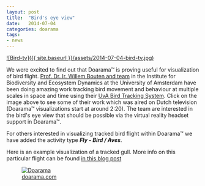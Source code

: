 ```yaml
---
layout: post
title:  "Bird's eye view"
date:   2014-07-04
categories: doarama
tags:
- news
---
```


[![Bird-tv]({{ site.baseurl }}/assets/2014-07-04-bird-tv.jpg)](http://www.npo.nl/melk-en-honing/04-06-2014/VPWON_1221974)

[]()We were excited to find out that Doarama&trade; is proving useful for visualization of bird flight.
[Prof. Dr. Ir. Willem Bouten and team](http://www.uva-bits.nl/contact/) in the
Institute for Biodiversity and Ecosystem Dynamics at the University of Amsterdam 
have been doing amazing work tracking bird movement and behaviour at multiple scales in space and time using their [UvA Bird Tracking System](http://www.uva-bits.nl/).
Click on the image above to see some of their work which was aired on Dutch television (Doarama&trade; visualizations start at around 2:20).
The team are interested in the bird's eye view that should be possible via the virtual reality headset support in Doarama&trade;.

For others interested in visualizing tracked bird flight within Doarama&trade; we have added the activity type ***Fly - Bird / Aves***.

Here is an example visualization of a tracked gull.
More info on this particular flight can be found [in this blog post](http://btoringing.blogspot.com.au/2014/05/guernsey-gull-off.html)

<a href="http://www.doarama.com/view/5612">
 <figure>
  <img src="https://www.doarama.com/view/5612/thumbnail" alt="Doarama">
  <figcaption>doarama.com</figcaption>
 </figure>
</a>
